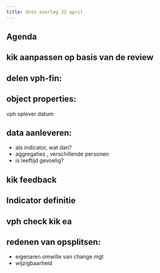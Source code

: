 ```yaml
---
title: Onto overleg 22 april
---
```


## Agenda
## kik aanpassen op basis van de review
## delen vph-fin:
## object properties:
vph 
oplever datum
## data aanleveren:
- als indicator, wat dan?
- aggregaties , verschillende personen
- is leeftijd gevoelig?
## kik feedback
## Indicator definitie
## vph check kik ea
## redenen van opsplitsen:
- eigenaren omwille van change mgt
- wijzigbaarheid
